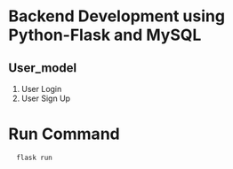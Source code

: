 # Backend Development using Python-Flask and MySQL

## User_model
1. User Login
2. User Sign Up


# Run Command
  ```bash
    flask run
  ```


